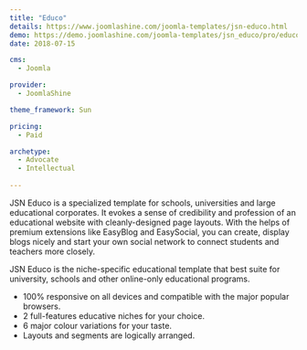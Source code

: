 ```yaml
---
title: "Educo"
details: https://www.joomlashine.com/joomla-templates/jsn-educo.html
demo: https://demo.joomlashine.com/joomla-templates/jsn_educo/pro/educo/
date: 2018-07-15

cms: 
  - Joomla

provider: 
  - JoomlaShine

theme_framework: Sun

pricing:
  - Paid

archetype:
  - Advocate
  - Intellectual
  
---
```


JSN Educo is a specialized template for schools, universities and large educational corporates. It evokes a sense of credibility and profession of an educational website with cleanly-designed page layouts. With the helps of premium extensions like EasyBlog and EasySocial, you can create, display blogs nicely and start your own social network to connect students and teachers more closely.

JSN Educo is the niche-specific educational template that best suite for university, schools and other online-only educational programs.

* 100% responsive on all devices and compatible with the major popular browsers.
* 2 full-features educative niches for your choice.
* 6 major colour variations for your taste.
* Layouts and segments are logically arranged.



